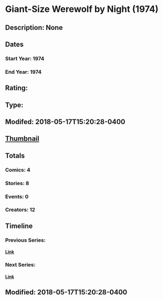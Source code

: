 # Giant-Size Werewolf by Night (1974)
## Description: None
## Dates
### Start Year: 1974
### End Year: 1974
## Rating: 
## Type: 
## Modifed: 2018-05-17T15:20:28-0400
## [Thumbnail](http://i.annihil.us/u/prod/marvel/i/mg/f/60/5afdd5e76ca06.jpg)
## Totals
### Comics: 4
### Stories: 8
### Events: 0
### Creators: 12
## Timeline
### Previous Series: 
#### [Link]()
### Next Series: 
#### [Link]()
## Modified: 2018-05-17T15:20:28-0400